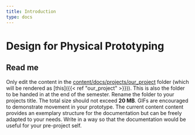 ```yaml
---
title: Introduction
type: docs
---
```


# Design for Physical Prototyping


## Read me
Only edit the content in the [content/docs/projects/our_project](https://github.com/pretoms/dpp_docs/tree/main/content/docs/projects/our_project) folder (which will be rendered as [this]({{< ref "our_project" >}})). This is also the folder to be handed in at the end of the semester. Rename the folder to your projects title. The total size should not exceed **20 MB**. GIFs are encouraged to demonstrate movement in your prototype. 
The current content content provides an exemplary structure for the documentation but can be freely adapted to your needs. Write in a way so that the documentation would be useful for your pre-project self.


